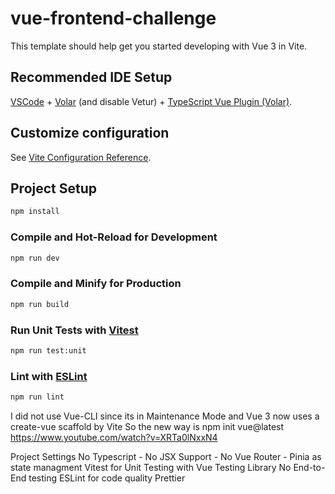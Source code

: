 # vue-frontend-challenge

This template should help get you started developing with Vue 3 in Vite.

## Recommended IDE Setup

[VSCode](https://code.visualstudio.com/) + [Volar](https://marketplace.visualstudio.com/items?itemName=Vue.volar) (and disable Vetur) + [TypeScript Vue Plugin (Volar)](https://marketplace.visualstudio.com/items?itemName=Vue.vscode-typescript-vue-plugin).

## Customize configuration

See [Vite Configuration Reference](https://vitejs.dev/config/).

## Project Setup

```sh
npm install
```

### Compile and Hot-Reload for Development

```sh
npm run dev
```

### Compile and Minify for Production

```sh
npm run build
```

### Run Unit Tests with [Vitest](https://vitest.dev/)

```sh
npm run test:unit
```

### Lint with [ESLint](https://eslint.org/)

```sh
npm run lint
```

I did not use Vue-CLI since its in Maintenance Mode and Vue 3 now uses a create-vue scaffold by Vite
So the new way is npm init vue@latest
https://www.youtube.com/watch?v=XRTa0lNxxN4

Project Settings
No Typescript - 
No JSX Support - 
No Vue Router -
Pinia as state managment
Vitest for Unit Testing with Vue Testing Library
No End-to-End testing
ESLint for code quality
Prettier
